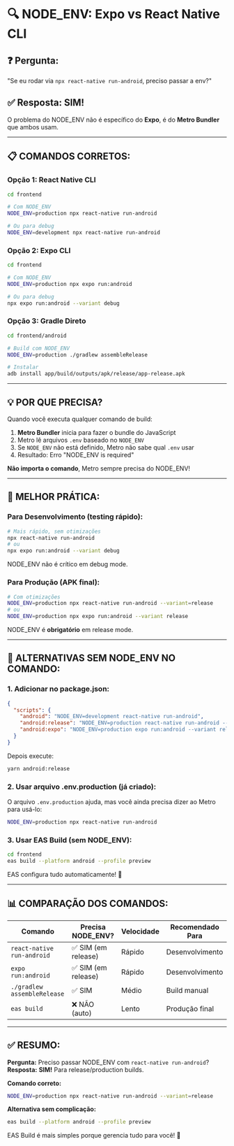 # 🔍 NODE_ENV: Expo vs React Native CLI

## ❓ Pergunta:
"Se eu rodar via `npx react-native run-android`, preciso passar a env?"

## ✅ Resposta: SIM!

O problema do NODE_ENV não é específico do **Expo**, é do **Metro Bundler** que ambos usam.

---

## 📋 COMANDOS CORRETOS:

### Opção 1: React Native CLI
```bash
cd frontend

# Com NODE_ENV
NODE_ENV=production npx react-native run-android

# Ou para debug
NODE_ENV=development npx react-native run-android
```

### Opção 2: Expo CLI
```bash
cd frontend

# Com NODE_ENV
NODE_ENV=production npx expo run:android

# Ou para debug
npx expo run:android --variant debug
```

### Opção 3: Gradle Direto
```bash
cd frontend/android

# Build com NODE_ENV
NODE_ENV=production ./gradlew assembleRelease

# Instalar
adb install app/build/outputs/apk/release/app-release.apk
```

---

## 💡 POR QUE PRECISA?

Quando você executa qualquer comando de build:
1. **Metro Bundler** inicia para fazer o bundle do JavaScript
2. Metro lê arquivos `.env` baseado no `NODE_ENV`
3. Se `NODE_ENV` não está definido, Metro não sabe qual `.env` usar
4. Resultado: Erro "NODE_ENV is required"

**Não importa o comando**, Metro sempre precisa do NODE_ENV!

---

## 🎯 MELHOR PRÁTICA:

### Para Desenvolvimento (testing rápido):
```bash
# Mais rápido, sem otimizações
npx react-native run-android
# ou
npx expo run:android --variant debug
```

NODE_ENV não é crítico em debug mode.

### Para Produção (APK final):
```bash
# Com otimizações
NODE_ENV=production npx react-native run-android --variant=release
# ou
NODE_ENV=production npx expo run:android --variant release
```

NODE_ENV é **obrigatório** em release mode.

---

## 🔧 ALTERNATIVAS SEM NODE_ENV NO COMANDO:

### 1. Adicionar no package.json:
```json
{
  "scripts": {
    "android": "NODE_ENV=development react-native run-android",
    "android:release": "NODE_ENV=production react-native run-android --variant=release",
    "android:expo": "NODE_ENV=production expo run:android --variant release"
  }
}
```

Depois execute:
```bash
yarn android:release
```

### 2. Usar arquivo .env.production (já criado):
O arquivo `.env.production` ajuda, mas você ainda precisa dizer ao Metro para usá-lo:
```bash
NODE_ENV=production npx react-native run-android
```

### 3. Usar EAS Build (sem NODE_ENV):
```bash
cd frontend
eas build --platform android --profile preview
```

EAS configura tudo automaticamente! 🎉

---

## 📊 COMPARAÇÃO DOS COMANDOS:

| Comando | Precisa NODE_ENV? | Velocidade | Recomendado Para |
|---------|-------------------|------------|------------------|
| `react-native run-android` | ✅ SIM (em release) | Rápido | Desenvolvimento |
| `expo run:android` | ✅ SIM (em release) | Rápido | Desenvolvimento |
| `./gradlew assembleRelease` | ✅ SIM | Médio | Build manual |
| `eas build` | ❌ NÃO (auto) | Lento | Produção final |

---

## ✅ RESUMO:

**Pergunta:** Preciso passar NODE_ENV com `react-native run-android`?
**Resposta:** **SIM!** Para release/production builds.

**Comando correto:**
```bash
NODE_ENV=production npx react-native run-android --variant=release
```

**Alternativa sem complicação:**
```bash
eas build --platform android --profile preview
```

EAS Build é mais simples porque gerencia tudo para você! 🚀
